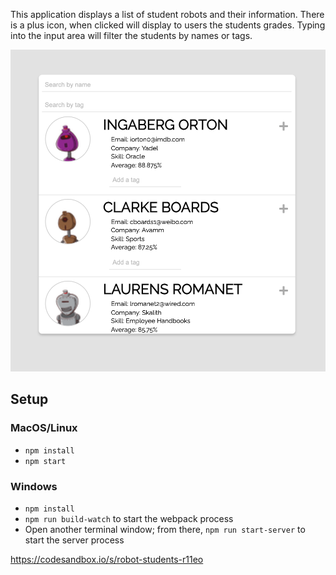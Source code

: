 This application displays a list of student robots and their information. There is a plus icon, when clicked will display to users the students grades. Typing into the input area will filter the students by names or tags.

![Alt text](public/robot-students.png?raw=true "robot-students")

## Setup

### MacOS/Linux

- `npm install`
- `npm start`

### Windows

- `npm install`
- `npm run build-watch` to start the webpack process
- Open another terminal window; from there, `npm run start-server` to start the server process

https://codesandbox.io/s/robot-students-r11eo
